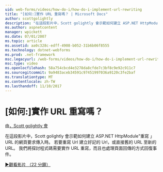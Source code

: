 ```yaml
---
uid: web-forms/videos/how-do-i/how-do-i-implement-url-rewriting
title: "[如何:]實作 URL 重寫嗎？ | Microsoft Docs"
author: scottgolightly
description: "在這段影片中，Scott golightly 會示範如何建立 ASP.NET HttpModule '重寫' URL 網頁的要求傳入時。 您可能想要重寫..."
ms.author: aspnetcontent
manager: wpickett
ms.date: 07/01/2007
ms.topic: article
ms.assetid: aa0c328c-edff-4908-b052-31b6b06f8555
ms.technology: dotnet-webforms
ms.prod: .net-framework
msc.legacyurl: /web-forms/videos/how-do-i/how-do-i-implement-url-rewriting
msc.type: video
ms.openlocfilehash: 58a754cbcd4e3278da8cfde7c3bf8c9e92c911c7
ms.sourcegitcommit: 9a9483aceb34591c97451997036a9120c3fe2baf
ms.translationtype: MT
ms.contentlocale: zh-TW
ms.lasthandoff: 11/10/2017
---
```

<a name="how-do-i-implement-url-rewriting"></a>[如何:]實作 URL 重寫嗎？
====================
由[，Scott golightly 會](https://github.com/scottgolightly)

在這段影片中，Scott golightly 會示範如何建立 ASP.NET HttpModule"重寫 」 URL 的網頁要求傳入時。 若要重寫 Url 建立好記的 Url，或直接舊的 URL 至新的 URL。 我們將探討程式碼需要實作 URL 重寫，而且也處理頁面回傳的方式回復事件。

[&#9654;觀看影片 （22 分鐘）](https://channel9.msdn.com/Blogs/ASP-NET-Site-Videos/how-do-i-implement-url-rewriting)
